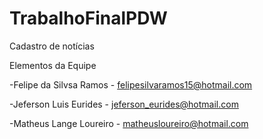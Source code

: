 # TrabalhoFinalPDW

Cadastro de notícias

Elementos da Equipe

-Felipe da Silvsa Ramos - felipesilvaramos15@hotmail.com

-Jeferson Luis Eurides - jeferson_eurides@hotmail.com

-Matheus Lange Loureiro - matheusloureiro@hotmail.com
